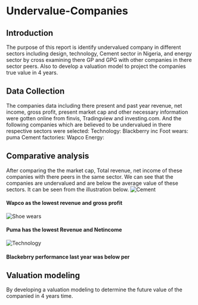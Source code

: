 # Undervalue-Companies
## Introduction
The purpose of this report is identify undervalued company in different sectors including design, technology, Cement sector in Nigeria, and energy sector by cross examining there GP and GPG with other companies in there sector peers. Also to develop a valuation model to project the companies true value in 4 years.
## Data Collection
The companies data including there present and past  year revenue, net income, gross profit, present market cap and other necessary information were gotten online from finvis, Tradingview and investing.com. And the following companies which are believed to be undervalued in there respective sectors were selected:
Technology: Blackberry inc
Foot wears: puma
Cement factories: Wapco
Energy:
## Comparative analysis
After comparing the the market cap, Total revenue, net income of these companies with there peers in the same sector. We can see that the companies are undervalued and are below the average value of these sectors. It can be seen from the illustration below.
![Cement](https://github.com/user-attachments/assets/f22113bb-9aad-486a-a80d-7590d377dd7c)
#### Wapco as the lowest revenue and gross profit
![Shoe wears](https://github.com/user-attachments/assets/2af5ebb2-be74-4e86-9115-76db2677bc4b)
#### Puma has the lowest Revenue and Netincome
![Technology](https://github.com/user-attachments/assets/2e8ddd0a-3b65-443c-8c67-5459640601b9)
#### Blackebrry performance last year was below per
## Valuation modeling
By developing a valuation modeling to determine the future value of the companied in 4 years time.
